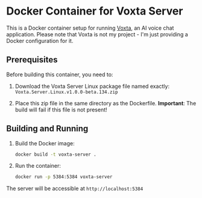 # Docker Container for Voxta Server

This is a Docker container setup for running [Voxta](https://voxta.ai/), an AI voice chat application. 
Please note that Voxta is not my project - I'm just providing a Docker configuration for it.

## Prerequisites

Before building this container, you need to:

1. Download the Voxta Server Linux package file named exactly:
   `Voxta.Server.Linux.v1.0.0-beta.134.zip`

2. Place this zip file in the same directory as the Dockerfile.
   **Important**: The build will fail if this file is not present!

## Building and Running

1. Build the Docker image:
   ```bash
   docker build -t voxta-server .
   ```

2. Run the container:
   ```bash
   docker run -p 5384:5384 voxta-server
   ```

The server will be accessible at `http://localhost:5384`
